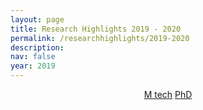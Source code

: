 ```yaml
---
layout: page
title: Research Highlights 2019 - 2020
permalink: /researchhighlights/2019-2020
description: 
nav: false
year: 2019
---
```




<div style="text-align:center;">
  <a href="/researchhighlights/2019-2020/mtech" class="btn btn-primary btn-lg active" role="button" aria-pressed="true">M tech</a>
  <a href="/researchhighlights/2019-2020/phd" class="btn btn-primary btn-lg active" role="button" aria-pressed="true">PhD</a>
</div>